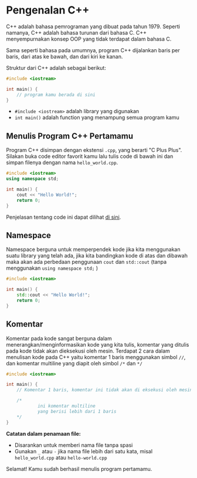 # Pengenalan C++

C++ adalah bahasa pemrograman yang dibuat pada tahun 1979. Seperti namanya, C++ adalah bahasa turunan dari bahasa C. C++ menyempurnakan konsep OOP yang tidak terdapat dalam bahasa C.

Sama seperti bahasa pada umumnya, program C++ dijalankan baris per baris, dari atas ke bawah, dan dari kiri ke kanan.

Struktur dari C++ adalah sebagai berikut:

```cpp
#include <iostream>

int main() {
	// program kamu berada di sini
}
```

- `#include <iostream>` adalah library yang digunakan
- `int main()` adalah function yang menampung semua program kamu

## Menulis Program C++ Pertamamu

Program C++ disimpan dengan ekstensi `.cpp`, yang berarti "C Plus Plus". Silakan buka code editor favorit kamu lalu tulis code di bawah ini dan simpan filenya dengan nama `hello_world.cpp`.

```cpp
#include <iostream>
using namespace std;

int main() {
	cout << "Hello World!";
	return 0;
}
```

Penjelasan tentang code ini dapat dilihat [di sini](hello_world.cpp).

## Namespace

Namespace berguna untuk memperpendek kode jika kita menggunakan suatu library yang telah ada,
jika kita bandingkan kode di atas dan dibawah maka akan ada perbedaan penggunaan `cout` dan `std::cout` (tanpa menggunakan `using namespace std;` )

```cpp
#include <iostream>

int main() {
	std::cout << "Hello World!";
	return 0;
}
```

## Komentar

Komentar pada kode sangat berguna dalam menerangkan/menginformasikan kode yang kita tulis, komentar yang ditulis pada kode tidak akan dieksekusi oleh mesin.
Terdapat 2 cara dalam menulisan kode pada C++ yaitu komentar 1 baris menggunakan simbol `//`, dan komentar multiline yang diapit oleh simbol `/*` dan `*/`

```cpp
#include <iostream>

int main() {
	// Komentar 1 baris, komentar ini tidak akan di eksekusi oleh mesin

	/*
			ini komentar multiline
			yang berisi lebih dari 1 baris
	*/
}
```

**Catatan dalam penamaan file:**

- Disarankan untuk memberi nama file tanpa spasi
- Gunakan `_` atau `-` jika nama file lebih dari satu kata, misal `hello_world.cpp` atau `hello-world.cpp`

Selamat! Kamu sudah berhasil menulis program pertamamu.
